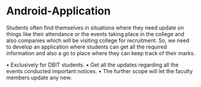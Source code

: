 # Android-Application

Students often find themselves in situations where they need update
on things like their attendance or the events taking place in the
college and also companies which will be visiting college for
recruitment. So, we need to develop an application where students
can get all the required information and also a go to place where
they can keep track of their marks.

• Exclusively for DBIT students.
• Get all the updates regarding all the events conducted
important notices.
• The further scope will let the faculty members update
any new.

